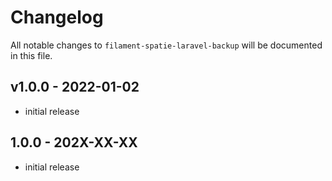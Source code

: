# Changelog

All notable changes to `filament-spatie-laravel-backup` will be documented in this file.

## v1.0.0 - 2022-01-02

- initial release

## 1.0.0 - 202X-XX-XX

- initial release
